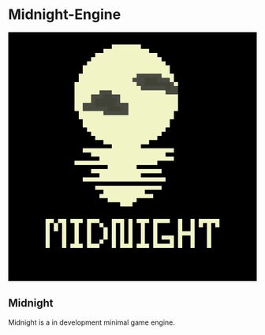 # Midnight-Engine

![Midnight](Midnight/Assets/Promotional/midNightLogo840x840.png.png?raw=true "Midnight")

## Midnight
Midnight is a in development minimal game engine.
